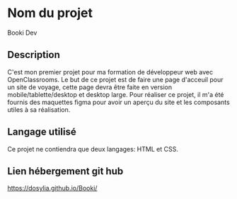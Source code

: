 # Nom du projet
Booki Dev

## Description
C'est mon premier projet pour ma formation de développeur web avec OpenClassrooms. Le but de ce projet est de faire une page d'acceuil pour un site de voyage, cette page devra être faite en version mobile/tablette/desktop et desktop large. Pour réaliser ce projet, il m'a été fournis des maquettes figma pour avoir un aperçu du site et les composants utiles à sa réalisation.

## Langage utilisé
Ce projet ne contiendra que deux langages: HTML et CSS.

## Lien hébergement git hub
https://dosylia.github.io/Booki/
